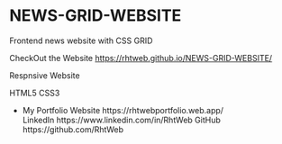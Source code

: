 # NEWS-GRID-WEBSITE

Frontend news website with CSS GRID

CheckOut the Website
https://rhtweb.github.io/NEWS-GRID-WEBSITE/

Respnsive Website

HTML5 CSS3
<ul>
  <li>
My Portfolio Website https://rhtwebportfolio.web.app/
  </li>
LinkedIn   https://www.linkedin.com/in/RhtWeb
GitHub      https://github.com/RhtWeb

